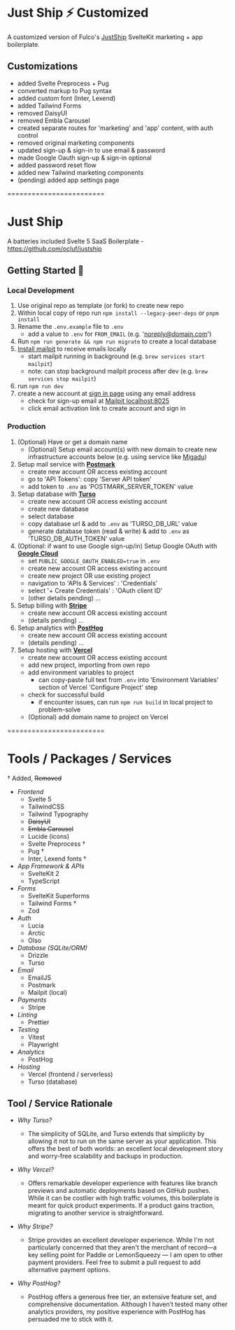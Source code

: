 # Just Ship ⚡️ Customized

A customized version of Fulco's [JustShip](https://github.com/ocluf/justship) SvelteKit marketing + app boilerplate.

## Customizations

- added Svelte Preprocess + Pug
- converted markup to Pug syntax
- added custom font (Inter, Lexend)
- added Tailwind Forms
- removed DaisyUI
- removed Embla Carousel
- created separate routes for 'marketing' and 'app' content, with auth control
- removed original marketing components
- updated sign-up & sign-in to use email & password
- made Google Oauth sign-up & sign-in optional
- added password reset flow
- added new Tailwind marketing components
- (pending) added app settings page

========================

# Just Ship

A batteries included Svelte 5 SaaS Boilerplate - https://github.com/ocluf/justship

## Getting Started 🚀

### Local Development

1. Use original repo as template (or fork) to create new repo
2. Within local copy of repo run `npm install --legacy-peer-deps` or `pnpm install`
3. Rename the `.env.example` file to `.env`
   - add a value to `.env` for `FROM_EMAIL` (e.g. 'noreply@domain.com')
4. Run `npm run generate && npm run migrate` to create a local database
5. [Install mailpit](https://mailpit.axllent.org/docs/install/) to receive emails locally
   - start mailpit running in background (e.g. `brew services start mailpit`)
   - note: can stop background mailpit process after dev (e.g. `brew services stop mailpit`)
6. run `npm run dev`
7. create a new account at [sign in page](http://localhost:5173/signin) using any email address
   - check for sign-up email at [Mailpit localhost:8025](http://localhost:8025/)
   - click email activation link to create account and sign in

### Production

1. (Optional) Have or get a domain name
   - (Optional) Setup email account(s) with new domain to create new infrastructure accounts below (e.g. using service like [Migadu](https://migadu.com/))
2. Setup mail service with **[Postmark](https://postmarkapp.com/)**
   - create new account OR access existing account
   - go to 'API Tokens': copy 'Server API token'
   - add token to `.env` as 'POSTMARK_SERVER_TOKEN' value
3. Setup database with **[Turso](https://turso.tech/)**
   - create new account OR access existing account
   - create new database
   - select database
   - copy database url & add to `.env` as 'TURSO_DB_URL' value
   - generate database token (read & write) & add to `.env` as 'TURSO_DB_AUTH_TOKEN' value
4. (Optional: if want to use Google sign-up/in) Setup Google OAuth with **[Google Cloud](https://console.cloud.google.com/)**
   - set `PUBLIC_GOOGLE_OAUTH_ENABLED=true` in `.env`
   - create new account OR access existing account
   - create new project OR use existing project
   - navigation to 'APIs & Services' : 'Credentials'
   - select '+ Create Credentials' : 'OAuth client ID'
   - (other details pending) …
5. Setup billing with **[Stripe](https://stripe.com)**
   - create new account OR access existing account
   - (details pending) …
6. Setup analytics with **[PostHog](https://posthog.com)**
   - create new account OR access existing account
   - (details pending) …
7. Setup hosting with **[Vercel](https://vercel.com)**
   - create new account OR access existing account
   - add new project, importing from own repo
   - add environment variables to project
     - can copy-paste full text from `.env` into 'Environment Variables' section of Vercel 'Configure Project' step
   - check for successful build
     - if encounter issues, can run `npm run build` in local project to problem-solve
   - (Optional) add domain name to project on Vercel

========================

# Tools / Packages / Services

† Added, ~~Removed~~

- _Frontend_
  - Svelte 5
  - TailwindCSS
  - Tailwind Typography
  - ~~DaisyUI~~
  - ~~Embla Carousel~~
  - Lucide (icons)
  - Svelte Preprocess †
  - Pug †
  - Inter, Lexend fonts †
- _App Framework & APIs_
  - SvelteKit 2
  - TypeScript
- _Forms_
  - SvelteKit Superforms
  - Tailwind Forms †
  - Zod
- _Auth_
  - Lucia
  - Arctic
  - Olso
- _Database (SQLite/ORM)_
  - Drizzle
  - Turso
- _Email_
  - EmailJS
  - Postmark
  - Mailpit (local)
- _Payments_
  - Stripe
- _Linting_
  - Prettier
- _Testing_
  - Vitest
  - Playwright
- _Analytics_
  - PostHog
- _Hosting_
  - Vercel (frontend / serverless)
  - Turso (database)

## Tool / Service Rationale

- _Why Turso?_

  - The simplicity of SQLite, and Turso extends that simplicity by allowing it not to run on the same server as your application. This offers the best of both worlds: an excellent local development story and worry-free scalability and backups in production.

- _Why Vercel?_

  - Offers remarkable developer experience with features like branch previews and automatic deployments based on GitHub pushes. While it can be costlier with high traffic volumes, this boilerplate is meant for quick product experiments. If a product gains traction, migrating to another service is straightforward.

- _Why Stripe?_

  - Stripe provides an excellent developer experience. While I'm not particularly concerned that they aren't the merchant of record—a key selling point for Paddle or LemonSqueezy — I am open to other payment providers. Feel free to submit a pull request to add alternative payment options.

- _Why PostHog?_
  - PostHog offers a generous free tier, an extensive feature set, and comprehensive documentation. Although I haven’t tested many other analytics providers, my positive experience with PostHog has persuaded me to stick with it.
